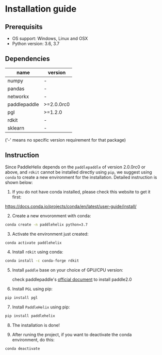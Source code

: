 # Installation guide

## Prerequisits

* OS support: Windows, Linux and OSX
* Python version: 3.6, 3.7

## Dependencies

| name         | version |
| ------------ | ---- |
| numpy        | - |
| pandas       | - |
| networkx     | - |
| paddlepaddle | \>=2.0.0rc0 |
| pgl          | \>=1.2.0 |
| rdkit        | - |
|sklearn|-|

('-' means no specific version requirement for that package)

## Instruction
Since PaddleHelix depends on the `paddlepaddle` of version 2.0.0rc0 or above, and `rdkit` cannot be installed directly using `pip`, we suggest using `conda` to create a new environment for the installation. Detailed instruction is shown below:

1. If you do not have conda installed, please check this website to get it first:

  https://docs.conda.io/projects/conda/en/latest/user-guide/install/

2. Create a new envoronment with conda:

```bash
conda create -n paddlehelix python=3.7  
```

3. Activate the environment just created:

```bash
conda activate paddlehelix
```

4. Install `rdkit` using conda:

```bash
conda install -c conda-forge rdkit
```
5. Install `paddle` base on your choice of GPU/CPU version:

    check paddlepaddle's [official document](https://www.paddlepaddle.org.cn/documentation/docs/en/2.0-rc1/install/index_en.html) to install paddle2.0


6. Install `PGL` using pip:
   
```bash
pip install pgl
```

7. Install `PaddleHelix` using pip:

```bash
pip install paddlehelix
```

8. The installation is done!


9. After runing the project, if you want to deactivate the conda environment, do this:

 ```bash
 conda deactivate
 ```
